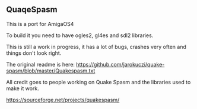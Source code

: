 ## QuaqeSpasm 

This is a port for AmigaOS4 

To build it you need to have ogles2, gl4es and sdl2 libraries.

This is still a work in progress, it has a lot of bugs, crashes very often and things don't look right.

The original readme is here: https://github.com/jarokuczi/quake-spasm/blob/master/Quakespasm.txt

All credit goes to people working on Quake Spasm and the libraries used to make it work.

https://sourceforge.net/projects/quakespasm/
